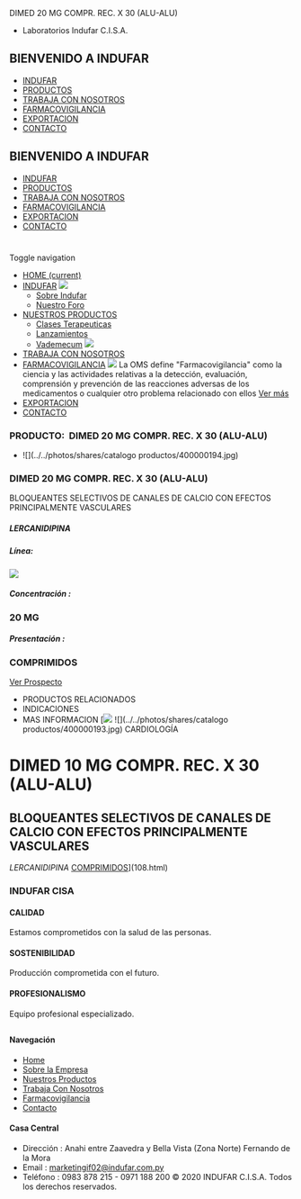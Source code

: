 DIMED 20 MG COMPR. REC. X 30 (ALU-ALU)
- Laboratorios Indufar C.I.S.A.
## BIENVENIDO A INDUFAR
* [INDUFAR](109.html#)
* [PRODUCTOS](109.html#)
* [TRABAJA CON NOSOTROS](109.html#)
* [FARMACOVIGILANCIA](109.html#)
* [EXPORTACION](109.html#)
* [CONTACTO](109.html#)
## BIENVENIDO A INDUFAR
* [INDUFAR](../../index.html)
* [PRODUCTOS](../../productos.html)
* [TRABAJA CON NOSOTROS](../../trabaja_con_nosotros.html)
* [FARMACOVIGILANCIA](../../farmacovigilancia.html)
* [EXPORTACION](../../exportacion.html)
* [CONTACTO](../../contacto.html)
# 
Toggle navigation
* [HOME (current)](../../index.html)
* [INDUFAR](109.html#) 
  [![ ](../../photos/shares/Sistema/Menu/indufar_menul.jpg)](../../institucional.html)
  - [Sobre Indufar](../../institucional.html)
  - [Nuestro Foro](../../blog.html)
* [NUESTROS PRODUCTOS](109.html#) 
  - [Clases Terapeuticas](../clases_terapeuticas.html)
  - [Lanzamientos](../lanzamientos.html)
  - [Vademecum](../../productos.html)
  [![ ](../../photos/shares/Sistema/Menu/productos.png)](../../productos.html)
* [TRABAJA CON NOSOTROS](../../trabaja_con_nosotros.html)
* [FARMACOVIGILANCIA](109.html#) 
  [![ ](../../photos/shares/Sistema/Menu/TUBOS.png)](../../farmacovigilancia.html)
  La OMS define "Farmacovigilancia" como la ciencia y las actividades relativas a la detección, evaluación, comprensión y prevención de las reacciones adversas de los medicamentos o cualquier otro problema relacionado con ellos
  [Ver más](../../farmacovigilancia.html)
* [EXPORTACION](../../exportacion.html)
* [CONTACTO](../../contacto.html)
### PRODUCTO:  DIMED 20 MG COMPR. REC. X 30 (ALU-ALU)
* ![](../../photos/shares/catalogo productos/400000194.jpg)
### **DIMED 20 MG COMPR. REC. X 30 (ALU-ALU)**
BLOQUEANTES SELECTIVOS DE CANALES DE CALCIO CON EFECTOS PRINCIPALMENTE VASCULARES
##### **LERCANIDIPINA**
##### **Línea:**
[![](../../photos/shares/Laboratorios/lab_cardio.png)](../linea/5.html)
##### **Concentración :**
### 20 MG
##### **Presentación :**
### COMPRIMIDOS
[Ver Prospecto](../../files/shares/prospectos/400000194.pdf)
* PRODUCTOS RELACIONADOS
* INDICACIONES
* MAS INFORMACION
[![](../../photos/shares/Laboratorios/lab_cardio.png)
![](../../photos/shares/catalogo productos/400000193.jpg)
CARDIOLOGÍA
# DIMED 10 MG COMPR. REC. X 30 (ALU-ALU)
## BLOQUEANTES SELECTIVOS DE CANALES DE CALCIO CON EFECTOS PRINCIPALMENTE VASCULARES
*LERCANIDIPINA* 
[COMPRIMIDOS](109.html#)](108.html)
### INDUFAR CISA
#### CALIDAD
Estamos comprometidos con la salud de las personas.
#### SOSTENIBILIDAD
Producción comprometida con el futuro.
#### PROFESIONALISMO
Equipo profesional especializado.
## 
#### Navegación
* [Home](../../index.html)
* [Sobre la Empresa](../../institucional.html)
* [Nuestros Productos](../../productos.html)
* [Trabaja Con Nosotros](../../trabaja_con_nosotros.html)
* [Farmacovigilancia](../../farmacovigilancia.html)
* [Contacto](../../contacto.html)
#### Casa Central
* Dirección : Anahi entre Zaavedra y Bella Vista (Zona Norte) Fernando de la Mora
* Email : [marketingif02@indufar.com.py](mailto:marketingif02@indufar.com.py)
* Teléfono : 0983 878 215 - 0971 188 200
© 2020 INDUFAR C.I.S.A. Todos los derechos reservados.